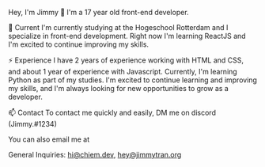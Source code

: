 Hey, I'm Jimmy 👋
I'm a 17 year old front-end developer.

🔭 Current
I'm currently studying at the Hogeschool Rotterdam and I specialize in front-end development. Right now I'm learning ReactJS and I'm excited to continue improving my skills.

⚡️ Experience
I have 2 years of experience working with HTML and CSS, and about 1 year of experience with Javascript. Currently, I'm learning Python as part of my studies. I'm excited to continue learning and improving my skills, and I'm always looking for new opportunities to grow as a developer.

📫 Contact
To contact me quickly and easily, DM me on discord (Jimmy.#1234)

You can also email me at

General Inquiries: hi@chiem.dev,  hey@jimmytran.org
